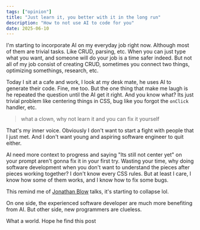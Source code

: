 ```yaml
---
tags: ["opinion"]
title: "Just learn it, you better with it in the long run"
description: "How to not use AI to code for you"
date: 2025-06-10
---
```


I'm starting to incorporate AI on my everyday job right now. Although most of them are trivial tasks. Like CRUD, parsing, etc. When you can just type what you want, and someone will do your job is a time safer indeed. But not all of my job consist of creating CRUD, sometimes you connect two things, optimizing somethings, research, etc.

Today I sit at a cafe and work, I look at my desk mate, he uses AI to generate their code. Fine, me too. But the one thing that make me laugh is he repeated the question until the AI get it right. And you know what? Its just trivial problem like centering things in CSS, bug like you forgot the `onClick` handler, etc.

> what a clown, why not learn it and you can fix it yourself

That's my inner voice. Obviously I don't want to start a fight with people that I just met. And I don't want young and aspiring software engineer to quit either.

AI need more context to progress and saying "Its still not center yet" on your prompt aren't gonna fix it in your first try. Wasting your time, why doing software development when you don't want to understand the pieces after pieces working together? I don't know every CSS rules. But at least I care, I know how some of them works, and I know how to fix some bugs.

This remind me of [Jonathan Blow](https://www.youtube.com/watch?v=ZSRHeXYDLko) talks, it's starting to collapse lol.

On one side, the experienced software developer are much more benefiting from AI. But other side, new programmers are clueless.

What a world. Hope he find this post
